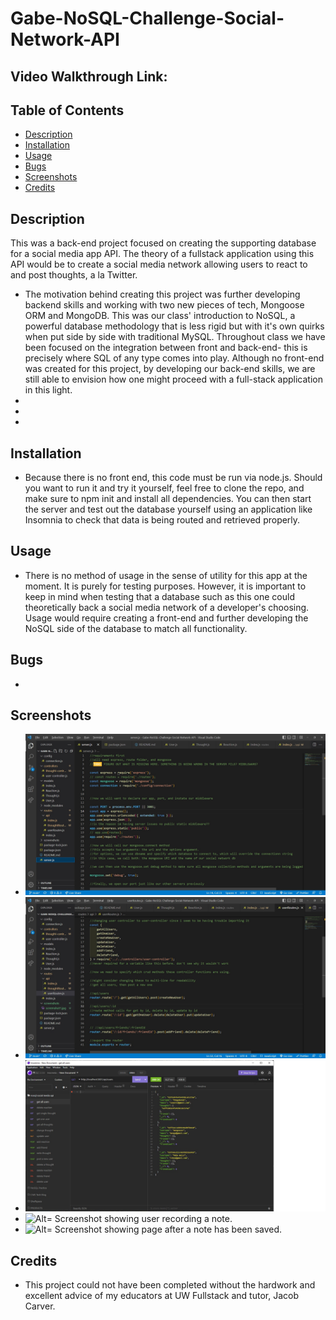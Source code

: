 # Gabe-NoSQL-Challenge-Social-Network-API

## Video Walkthrough Link:

## Table of Contents

- [Description](#description)
- [Installation](#installation)
- [Usage](#Usage)
- [Bugs](#Bugs)
- [Screenshots](#screenshots)
- [Credits](#credits)

## Description

This was a back-end project focused on creating the supporting database for a social media app API. The theory of a fullstack application using this API would be to create a social media network allowing users to react to and post thoughts, a la Twitter.

- The motivation behind creating this project was further developing backend skills and working with two new pieces of tech, Mongoose ORM and MongoDB. This was our class' introduction to NoSQL, a powerful database methodology that is less rigid but with it's own quirks when put side by side with traditional MySQL. Throughout class we have been focused on the integration between front and back-end- this is precisely where SQL of any type comes into play. Although no front-end was created for this project, by developing our back-end skills, we are still able to envision how one might proceed with a full-stack application in this light.
-
-
-

## Installation

- Because there is no front end, this code must be run via node.js. Should you want to run it and try it yourself, feel free to clone the repo, and make sure to npm init and install all dependencies. You can then start the server and test out the database yourself using an application like Insomnia to check that data is being routed and retrieved properly.

## Usage

- There is no method of usage in the sense of utility for this app at the moment. It is purely for testing purposes. However, it is important to keep in mind when testing that a database such as this one could theoretically back a social media network of a developer's choosing. Usage would require creating a front-end and further developing the NoSQL side of the database to match all functionality.

## Bugs

-

## Screenshots

- ![Alt= Screenshot showing server page in VS Code.](./screenshots/screenshot1.jpg)
- ![Alt= Screenshot showing user running the server using nodemon npm in the integrated terminal.](./screenshots/screenshot2.jpg)
- ![Alt= Screenshot showing the home page open in the browser window.](./screenshots/screenshot3.jpg)
- ![Alt= Screenshot showing user recording a note.](./screenshots/screenshot4.jpg)
- ![Alt= Screenshot showing page after a note has been saved.](./screenshots/screenshot5.jpg)

## Credits

- This project could not have been completed without the hardwork and excellent advice of my educators at UW Fullstack and tutor, Jacob Carver.
